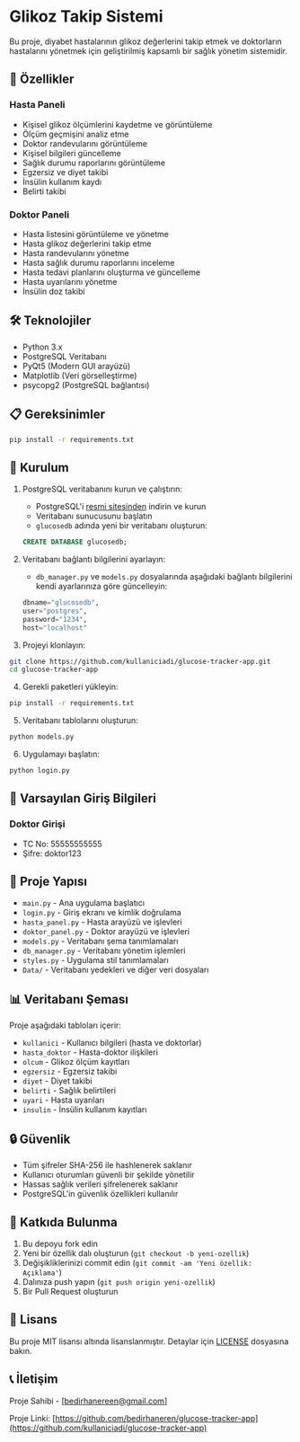 # Glikoz Takip Sistemi

Bu proje, diyabet hastalarının glikoz değerlerini takip etmek ve doktorların hastalarını yönetmek için geliştirilmiş kapsamlı bir sağlık yönetim sistemidir.

## 🎯 Özellikler

### Hasta Paneli
- Kişisel glikoz ölçümlerini kaydetme ve görüntüleme
- Ölçüm geçmişini analiz etme
- Doktor randevularını görüntüleme
- Kişisel bilgileri güncelleme
- Sağlık durumu raporlarını görüntüleme
- Egzersiz ve diyet takibi
- İnsülin kullanım kaydı
- Belirti takibi

### Doktor Paneli
- Hasta listesini görüntüleme ve yönetme
- Hasta glikoz değerlerini takip etme
- Hasta randevularını yönetme
- Hasta sağlık durumu raporlarını inceleme
- Hasta tedavi planlarını oluşturma ve güncelleme
- Hasta uyarılarını yönetme
- İnsülin doz takibi

## 🛠️ Teknolojiler

- Python 3.x
- PostgreSQL Veritabanı
- PyQt5 (Modern GUI arayüzü)
- Matplotlib (Veri görselleştirme)
- psycopg2 (PostgreSQL bağlantısı)

## 📋 Gereksinimler

```bash
pip install -r requirements.txt
```

## 🚀 Kurulum

1. PostgreSQL veritabanını kurun ve çalıştırın:
   - PostgreSQL'i [resmi sitesinden](https://www.postgresql.org/download/) indirin ve kurun
   - Veritabanı sunucusunu başlatın
   - `glucosedb` adında yeni bir veritabanı oluşturun:
   ```sql
   CREATE DATABASE glucosedb;
   ```

2. Veritabanı bağlantı bilgilerini ayarlayın:
   - `db_manager.py` ve `models.py` dosyalarında aşağıdaki bağlantı bilgilerini kendi ayarlarınıza göre güncelleyin:
   ```python
   dbname="glucosedb",
   user="postgres",
   password="1234",
   host="localhost"
   ```

3. Projeyi klonlayın:
```bash
git clone https://github.com/kullaniciadi/glucose-tracker-app.git
cd glucose-tracker-app
```

4. Gerekli paketleri yükleyin:
```bash
pip install -r requirements.txt
```

5. Veritabanı tablolarını oluşturun:
```bash
python models.py
```

6. Uygulamayı başlatın:
```bash
python login.py
```

## 🔐 Varsayılan Giriş Bilgileri

### Doktor Girişi
- TC No: 55555555555
- Şifre: doktor123

## 📁 Proje Yapısı

- `main.py` - Ana uygulama başlatıcı
- `login.py` - Giriş ekranı ve kimlik doğrulama
- `hasta_panel.py` - Hasta arayüzü ve işlevleri
- `doktor_panel.py` - Doktor arayüzü ve işlevleri
- `models.py` - Veritabanı şema tanımlamaları
- `db_manager.py` - Veritabanı yönetim işlemleri
- `styles.py` - Uygulama stil tanımlamaları
- `Data/` - Veritabanı yedekleri ve diğer veri dosyaları

## 📊 Veritabanı Şeması

Proje aşağıdaki tabloları içerir:
- `kullanici` - Kullanıcı bilgileri (hasta ve doktorlar)
- `hasta_doktor` - Hasta-doktor ilişkileri
- `olcum` - Glikoz ölçüm kayıtları
- `egzersiz` - Egzersiz takibi
- `diyet` - Diyet takibi
- `belirti` - Sağlık belirtileri
- `uyari` - Hasta uyarıları
- `insulin` - İnsülin kullanım kayıtları

## 🔒 Güvenlik

- Tüm şifreler SHA-256 ile hashlenerek saklanır
- Kullanıcı oturumları güvenli bir şekilde yönetilir
- Hassas sağlık verileri şifrelenerek saklanır
- PostgreSQL'in güvenlik özellikleri kullanılır

## 🤝 Katkıda Bulunma

1. Bu depoyu fork edin
2. Yeni bir özellik dalı oluşturun (`git checkout -b yeni-ozellik`)
3. Değişikliklerinizi commit edin (`git commit -am 'Yeni özellik: Açıklama'`)
4. Dalınıza push yapın (`git push origin yeni-ozellik`)
5. Bir Pull Request oluşturun

## 📝 Lisans

Bu proje MIT lisansı altında lisanslanmıştır. Detaylar için [LICENSE](LICENSE) dosyasına bakın.

## 📞 İletişim

Proje Sahibi - [bedirhanereen@gmail.com]

Proje Linki: [https://github.com/bedirhaneren/glucose-tracker-app](https://github.com/kullaniciadi/glucose-tracker-app)
